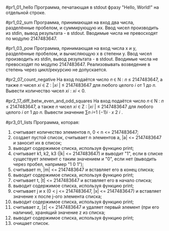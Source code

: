 #pr1_01_hello
Программа, печатающая в stdout фразу "Hello, World!" на отдельной строке.

#pr1_02_sum
Программа, принимающая на вход два числа, разделённые пробелом, и суммирующую их. Ввод чисел производить из stdin, вывод результата - в stdout. Вводимые числа не превосходят по модулю 2147483647.

#pr1_03_pow
Программа, принимающая на вход числа x и y, разделённые пробелом, и вычисляющую x в степени y. Ввод чисел производить из stdin, вывод результата - в stdout. Вводимые числа не превосходят по модулю 2147483647. Реализовывать возведение в степень через цикл/рекурсию не допускается.

#pr2_07_count_negative
На вход подаётся
число 𝑛 ∈ N : 𝑛 ≤ 2147483647, а также 𝑛 чисел 𝑥𝑖 ∈ Z : |𝑥𝑖
| ≤ 2147483647
для любого целого 𝑖 от 1 до 𝑛. Вывести количество чисел 𝑥𝑖
: 𝑥𝑖 < 0.

#pr2_17_diff_betw_even_and_odd_squares
На
вход подаётся число 𝑛 ∈ N : 𝑛 ≤ 2147483647, а также 𝑛 чисел 𝑥𝑖 ∈
Z : |𝑥𝑖
| ≤ 2147483647 для любого целого 𝑖 от 1 до 𝑛. Вывести значение
∑︁𝑛
𝑖=1
(−1)𝑖
· 𝑥
2
𝑖
.

#pr3_01_lists 
Программа, которая:
1.	считывает количество элементов n, 0 < n <= 2147483647;
2.	создает пустой список, считывает n элементов a, |a| <= 2147483647 и заносит их в список;
3.	выводит содержимое списка, используя функцию print;
4.	считывает k1, k2, k3 (|k| <= 2147483647) и выводит "1", если в списке существует элемент с таким значением и "0", если нет (выводить через пробел, например "1 0 1");
5.	считывает m, |m| <= 2147483647 и вставляет его в конец списка;
6.	выводит содержимое списка, используя функцию print;
7.	считывает t, |t| <= 2147483647 и вставляет его в начало списка;
8.	выводит содержимое списка, используя функцию print;
9.	считывает j и x (0 < j <= 2147483647, |x| <= 2147483647) и вставляет значение x после j-ого элемента списка;
10.	выводит содержимое списка, используя функцию print;
11.	считывает z, |z| <= 2147483647 и удаляет первый элемент (при его наличии), хранящий значение z из списка;
12.	выводит содержимое списка, используя функцию print;
13.	очищает список.

